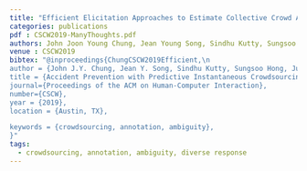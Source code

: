 ```yaml
---
title: "Efficient Elicitation Approaches to Estimate Collective Crowd Answers"
categories: publications
pdf : CSCW2019-ManyThoughts.pdf
authors: John Joon Young Chung, Jean Young Song, Sindhu Kutty, Sungsoo (Ray) Hong, Juho Kim, Walter S. Lasecki
venue : CSCW2019
bibtex: "@inproceedings{ChungCSCW2019Efficient,\n
author = {John J.Y. Chung, Jean Y. Song, Sindhu Kutty, Sungsoo Hong, Juho Kim, and Walter S. Lasecki},
title = {Accident Prevention with Predictive Instantaneous Crowdsourcing},
journal={Proceedings of the ACM on Human-Computer Interaction},
number={CSCW},
year = {2019},
location = {Austin, TX},

keywords = {crowdsourcing, annotation, ambiguity},
}" 
tags:
  - crowdsourcing, annotation, ambiguity, diverse response
---
```

